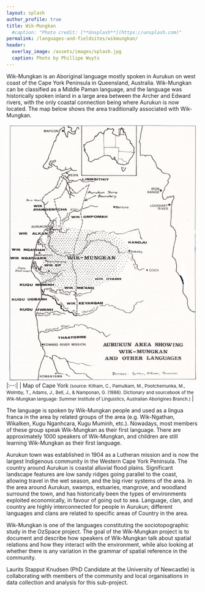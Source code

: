 ```yaml
---
layout: splash
author_profile: true
title: Wik-Mungkan
  #caption: "Photo credit: [**Unsplash**](https://unsplash.com)"
permalink: /languages-and-fieldsites/wikmungkan/
header:
  overlay_image: /assets/images/splash.jpg
  caption: Photo by Phillipe Wuyts
---
```

Wik-Mungkan is an Aboriginal language mostly spoken in Aurukun on west coast of the Cape York Peninsula in Queensland, Australia.  Wik-Mungkan can be classified as a Middle Paman language, and the language was historically spoken inland in a large area between the Archer and Edward rivers, with the only coastal connection being where Aurukun is now located. The map below shows the area traditionally associated with Wik-Mungkan.

![Map of Wik Country on Cape York](/assets/images/wik-map.jpg "Map of Wik Country on Cape York")
|:--:|
| Map of Cape York <small> (source: Kilham, C., Pamulkam, M., Pootchemunka, M., Wolmby, T., Adams, J., Bell, J., & Namponan, G. (1986). Dictionary and sourcebook of the Wik-Mungkan language: Summer Institute of Linguistics, Australian Aborigines Branch.) </small> |

The language is spoken by Wik-Mungkan people and used as a lingua franca in the area by related groups of the area (e.g. Wik-Ngathan, Wikalken, Kugu Nganhcara, Kugu Muminh, etc.). Nowadays, most members of these group speak Wik-Mungkan as their first language. There are approximately 1000 speakers of Wik-Mungkan, and children are still learning Wik-Mungkan as their first language.

Aurukun town was established in 1904 as a Lutheran mission and is now the largest Indigenous community in the Western Cape York Peninsula. The country around Aurukun is coastal alluvial flood plains. Significant landscape features are low sandy ridges going parallel to the coast, allowing travel in the wet season, and the big river systems of the area. In the area around Aurukun, swamps, estuaries, mangrove, and woodland surround the town, and has historically been the types of environments exploited economically, in favour of going out to sea. Language, clan, and country are highly interconnected for people in Aurukun; different languages and clans are related to specific areas of Country in the area.

Wik-Mungkan is one of the languages constituting the sociotopographic study in the OzSpace project. The goal of the Wik-Mungkan project is to document and describe how speakers of Wik-Mungkan talk about spatial relations and how they interact with the environment, while also looking at whether there is any variation in the grammar of spatial reference in the community.

Laurits Stapput Knudsen (PhD Candidate at the University of Newcastle) is collaborating with members of the community and local organisations in data collection and analysis for this sub-project.

